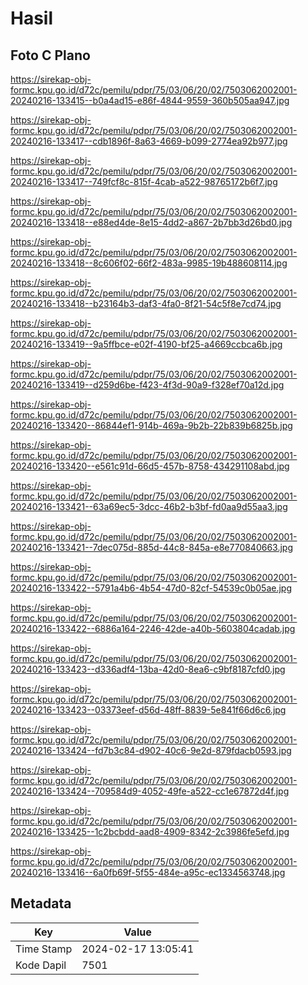 # Hasil

## Foto C Plano

https://sirekap-obj-formc.kpu.go.id/d72c/pemilu/pdpr/75/03/06/20/02/7503062002001-20240216-133415--b0a4ad15-e86f-4844-9559-360b505aa947.jpg

https://sirekap-obj-formc.kpu.go.id/d72c/pemilu/pdpr/75/03/06/20/02/7503062002001-20240216-133417--cdb1896f-8a63-4669-b099-2774ea92b977.jpg

https://sirekap-obj-formc.kpu.go.id/d72c/pemilu/pdpr/75/03/06/20/02/7503062002001-20240216-133417--749fcf8c-815f-4cab-a522-98765172b6f7.jpg

https://sirekap-obj-formc.kpu.go.id/d72c/pemilu/pdpr/75/03/06/20/02/7503062002001-20240216-133418--e88ed4de-8e15-4dd2-a867-2b7bb3d26bd0.jpg

https://sirekap-obj-formc.kpu.go.id/d72c/pemilu/pdpr/75/03/06/20/02/7503062002001-20240216-133418--8c606f02-66f2-483a-9985-19b488608114.jpg

https://sirekap-obj-formc.kpu.go.id/d72c/pemilu/pdpr/75/03/06/20/02/7503062002001-20240216-133418--b23164b3-daf3-4fa0-8f21-54c5f8e7cd74.jpg

https://sirekap-obj-formc.kpu.go.id/d72c/pemilu/pdpr/75/03/06/20/02/7503062002001-20240216-133419--9a5ffbce-e02f-4190-bf25-a4669ccbca6b.jpg

https://sirekap-obj-formc.kpu.go.id/d72c/pemilu/pdpr/75/03/06/20/02/7503062002001-20240216-133419--d259d6be-f423-4f3d-90a9-f328ef70a12d.jpg

https://sirekap-obj-formc.kpu.go.id/d72c/pemilu/pdpr/75/03/06/20/02/7503062002001-20240216-133420--86844ef1-914b-469a-9b2b-22b839b6825b.jpg

https://sirekap-obj-formc.kpu.go.id/d72c/pemilu/pdpr/75/03/06/20/02/7503062002001-20240216-133420--e561c91d-66d5-457b-8758-434291108abd.jpg

https://sirekap-obj-formc.kpu.go.id/d72c/pemilu/pdpr/75/03/06/20/02/7503062002001-20240216-133421--63a69ec5-3dcc-46b2-b3bf-fd0aa9d55aa3.jpg

https://sirekap-obj-formc.kpu.go.id/d72c/pemilu/pdpr/75/03/06/20/02/7503062002001-20240216-133421--7dec075d-885d-44c8-845a-e8e770840663.jpg

https://sirekap-obj-formc.kpu.go.id/d72c/pemilu/pdpr/75/03/06/20/02/7503062002001-20240216-133422--5791a4b6-4b54-47d0-82cf-54539c0b05ae.jpg

https://sirekap-obj-formc.kpu.go.id/d72c/pemilu/pdpr/75/03/06/20/02/7503062002001-20240216-133422--6886a164-2246-42de-a40b-5603804cadab.jpg

https://sirekap-obj-formc.kpu.go.id/d72c/pemilu/pdpr/75/03/06/20/02/7503062002001-20240216-133423--d336adf4-13ba-42d0-8ea6-c9bf8187cfd0.jpg

https://sirekap-obj-formc.kpu.go.id/d72c/pemilu/pdpr/75/03/06/20/02/7503062002001-20240216-133423--03373eef-d56d-48ff-8839-5e841f66d6c6.jpg

https://sirekap-obj-formc.kpu.go.id/d72c/pemilu/pdpr/75/03/06/20/02/7503062002001-20240216-133424--fd7b3c84-d902-40c6-9e2d-879fdacb0593.jpg

https://sirekap-obj-formc.kpu.go.id/d72c/pemilu/pdpr/75/03/06/20/02/7503062002001-20240216-133424--709584d9-4052-49fe-a522-cc1e67872d4f.jpg

https://sirekap-obj-formc.kpu.go.id/d72c/pemilu/pdpr/75/03/06/20/02/7503062002001-20240216-133425--1c2bcbdd-aad8-4909-8342-2c3986fe5efd.jpg

https://sirekap-obj-formc.kpu.go.id/d72c/pemilu/pdpr/75/03/06/20/02/7503062002001-20240216-133416--6a0fb69f-5f55-484e-a95c-ec1334563748.jpg


## Metadata

| Key        | Value               |
| ---------- | ------------------- |
| Time Stamp | 2024-02-17 13:05:41 |
| Kode Dapil | 7501                |



